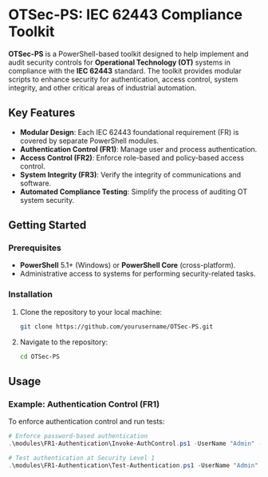 # OTSec-PS: IEC 62443 Compliance Toolkit

**OTSec-PS** is a PowerShell-based toolkit designed to help implement and audit security controls for **Operational Technology (OT)** systems in compliance with the **IEC 62443** standard. The toolkit provides modular scripts to enhance security for authentication, access control, system integrity, and other critical areas of industrial automation.

## Key Features

- **Modular Design**: Each IEC 62443 foundational requirement (FR) is covered by separate PowerShell modules.
- **Authentication Control (FR1)**: Manage user and process authentication.
- **Access Control (FR2)**: Enforce role-based and policy-based access control.
- **System Integrity (FR3)**: Verify the integrity of communications and software.
- **Automated Compliance Testing**: Simplify the process of auditing OT system security.

## Getting Started

### Prerequisites

- **PowerShell** 5.1+ (Windows) or **PowerShell Core** (cross-platform).
- Administrative access to systems for performing security-related tasks.

### Installation

1. Clone the repository to your local machine:
    ```bash
    git clone https://github.com/yourusername/OTSec-PS.git
    ```

2. Navigate to the repository:
    ```bash
    cd OTSec-PS
    ```

## Usage

### Example: Authentication Control (FR1)

To enforce authentication control and run tests:

```powershell
# Enforce password-based authentication
.\modules\FR1-Authentication\Invoke-AuthControl.ps1 -UserName "Admin" -AuthenticationMethod "Password"

# Test authentication at Security Level 1
.\modules\FR1-Authentication\Test-Authentication.ps1 -UserName "Admin" -AuthLevel "SL1"
